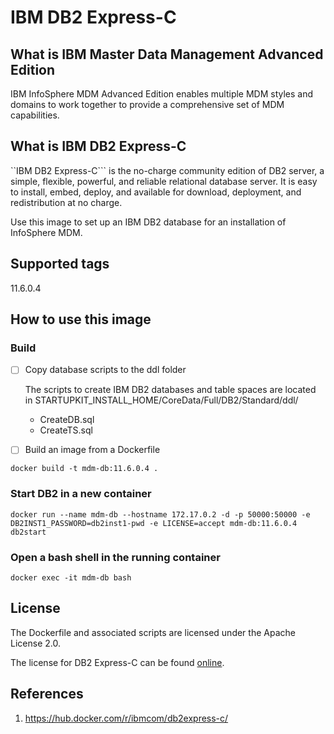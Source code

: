# IBM DB2 Express-C

## What is IBM Master Data Management Advanced Edition

IBM InfoSphere MDM Advanced Edition enables multiple MDM styles and domains to work together to provide a comprehensive set of MDM capabilities.

## What is IBM DB2 Express-C

``IBM DB2 Express-C``` is the no-charge community edition of DB2 server, a simple, flexible, powerful, and reliable relational database server. 
It is easy to install, embed, deploy, and available for download, deployment, and redistribution at no charge.

Use this image to set up an IBM DB2 database for an installation of InfoSphere MDM.

## Supported tags

11.6.0.4

## How to use this image

### Build

- [ ] Copy database scripts to the ddl folder

  The scripts to create IBM DB2 databases and table spaces are located in STARTUPKIT_INSTALL_HOME/CoreData/Full/DB2/Standard/ddl/
  * CreateDB.sql
  * CreateTS.sql

- [ ] Build an image from a Dockerfile

```
docker build -t mdm-db:11.6.0.4 .
```

### Start DB2 in a new container

```
docker run --name mdm-db --hostname 172.17.0.2 -d -p 50000:50000 -e DB2INST1_PASSWORD=db2inst1-pwd -e LICENSE=accept mdm-db:11.6.0.4 db2start
```

### Open a bash shell in the running container

```
docker exec -it mdm-db bash
```

## License

The Dockerfile and associated scripts are licensed under the Apache License 2.0. 

The license for DB2 Express-C can be found [online](http://www-03.ibm.com/software/sla/sladb.nsf/displaylis/5DF1EE126832D3F185257DAB0064BEFA?OpenDocument).

## References

1. https://hub.docker.com/r/ibmcom/db2express-c/
